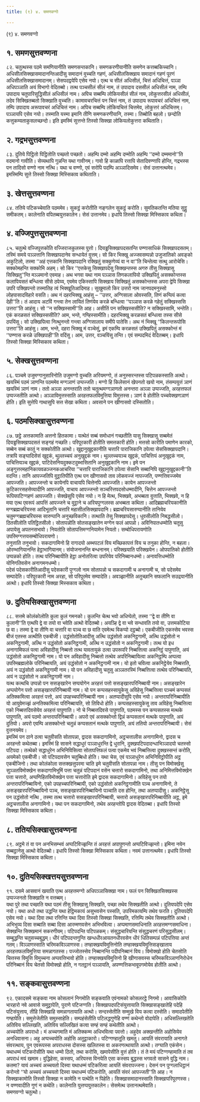 ```yaml
---
title: (९) ४. समणवग्गो

---
```

(९) ४. समणवग्गो  


## १. समणसुत्तवण्णना

८२. चतुत्थस्स पठमे समणियानीति समणसन्तकानि। समणकरणीयानीति समणेन कत्तब्बकिच्चानि। अधिसीलसिक्खासमादानन्तिआदीसु समादानं वुच्चति गहणं, अधिसीलसिक्खाय समादानं गहणं पूरणं अधिसीलसिक्खासमादानम्। सेसपदद्वयेपि एसेव नयो। एत्थ च सीलं अधिसीलं, चित्तं अधिचित्तं, पञ्ञा अधिपञ्ञाति अयं विभागो वेदितब्बो। तत्थ पञ्चसीलं सीलं नाम, तं उपादाय दससीलं अधिसीलं नाम, तम्पि उपादाय चतुपारिसुद्धिसीलं अधिसीलं नाम। अपिच सब्बम्पि लोकियसीलं सीलं नाम, लोकुत्तरसीलं अधिसीलं, तदेव सिक्खितब्बतो सिक्खाति वुच्चति। कामावचरचित्तं पन चित्तं नाम, तं उपादाय रूपावचरं अधिचित्तं नाम, तम्पि उपादाय अरूपावचरं अधिचित्तं नाम। अपिच सब्बम्पि लोकियचित्तं चित्तमेव, लोकुत्तरं अधिचित्तम्। पञ्ञायपि एसेव नयो। तस्माति यस्मा इमानि तीणि समणकरणीयानि, तस्मा। तिब्बोति बहलो। छन्दोति कत्तुकम्यताकुसलच्छन्दो। इति इमस्मिं सुत्तन्ते तिस्सो सिक्खा लोकियलोकुत्तरा कथिताति।  


## २. गद्रभसुत्तवण्णना

८३. दुतिये पिट्ठितो पिट्ठितोति पच्छतो पच्छतो। अहम्पि दम्मो अहम्पि दम्मोति अहम्पि ‘‘दम्मो दम्ममानो’’ति वदमानो गावीति। सेय्यथापि गुन्नन्ति यथा गावीनम्। गावो हि काळापि रत्तापि सेतादिवण्णापि होन्ति, गद्रभस्स पन तादिसो वण्णो नाम नत्थि। यथा च वण्णो, एवं सरोपि पदम्पि अञ्ञादिसमेव। सेसं उत्तानत्थमेव। इमस्मिम्पि सुत्ते तिस्सो सिक्खा मिस्सिकाव कथिताति।  


## ३. खेत्तसुत्तवण्णना

८४. ततिये पटिकच्चेवाति पठममेव। सुकट्ठं करोतीति नङ्गलेन सुकट्ठं करोति। सुमतिकतन्ति मतिया सुट्ठु समीकतम्। कालेनाति वपितब्बयुत्तकालेन। सेसं उत्तानमेव। इधापि तिस्सो सिक्खा मिस्सिकाव कथिता।  


## ४. वज्जिपुत्तसुत्तवण्णना

८५. चतुत्थे वज्जिपुत्तकोति वज्जिराजकुलस्स पुत्तो। दियड्ढसिक्खापदसतन्ति पण्णासाधिकं सिक्खापदसतम्। तस्मिं समये पञ्ञत्तानि सिक्खापदानेव सन्धायेतं वुत्तम्। सो किर भिक्खु अज्जवसम्पन्नो उजुजातिको अवङ्को अकुटिलो, तस्मा ‘‘अहं एत्तकानि सिक्खापदानि रक्खितुं सक्कुणेय्यं वा न वा’’ति चिन्तेत्वा सत्थु आरोचेसि। सक्कोमहन्ति सक्कोमि अहम्। सो किर ‘‘एत्तकेसु सिक्खापदेसु सिक्खन्तस्स अगरु तीसु सिक्खासु सिक्खितु’’न्ति मञ्ञमानो एवमाह। अथ भगवा यथा नाम पञ्ञास तिणकलापियो उक्खिपितुं असक्कोन्तस्स कलापियसतं बन्धित्वा सीसे ठपेय्य, एवमेव एकिस्सापि सिक्खाय सिक्खितुं असक्कोन्तस्स अपरा द्वेपि सिक्खा उपरि पक्खिपन्तो तस्मातिह त्वं भिक्खूतिआदिमाह। सुखुमालो किर उत्तरो नाम जानपदमनुस्सो लोहपासादविहारे वसति। अथ नं दहरभिक्खू आहंसु – ‘‘उत्तर, अग्गिसाला ओवस्सति, तिणं कप्पियं कत्वा देही’’ति। तं आदाय अटविं गन्त्वा तेन लायितं तिणंयेव करळे बन्धित्वा ‘‘पञ्ञास करळे गहेतुं सक्खिस्ससि उत्तरा’’ति आहंसु। सो ‘‘न सक्खिस्सामी’’ति आह। असीतिं पन सक्खिस्ससीति? न सक्खिस्सामि, भन्तेति। एकं करळसतं सक्खिस्ससीति? आम, भन्ते, गण्हिस्सामीति। दहरभिक्खू करळसतं बन्धित्वा तस्स सीसे ठपयिंसु। सो उक्खिपित्वा नित्थुनन्तो गन्त्वा अग्गिसालाय समीपे पातेसि। अथ नं भिक्खू ‘‘किलन्तरूपोसि उत्तरा’’ति आहंसु। आम, भन्ते, दहरा भिक्खू मं वञ्चेसुं, इमं एकम्पि करळसतं उक्खिपितुं असक्कोन्तं मं ‘‘पण्णास करळे उक्खिपाही’’ति वदिंसु। आम, उत्तर, वञ्चयिंसु तन्ति। एवं सम्पदमिदं वेदितब्बम्। इधापि तिस्सो सिक्खा मिस्सिकाव कथिता।  


## ५. सेक्खसुत्तवण्णना

८६. पञ्चमे उजुमग्गानुसारिनोति उजुमग्गो वुच्चति अरियमग्गो, तं अनुस्सरन्तस्स पटिपन्नकस्साति अत्थो। खयस्मिं पठमं ञाणन्ति पठममेव मग्गञाणं उप्पज्जति। मग्गो हि किलेसानं खेपनतो खयो नाम, तंसम्पयुत्तं ञाणं खयस्मिं ञाणं नाम। ततो अञ्ञा अनन्तराति ततो चतुत्थमग्गञाणतो अनन्तरा अञ्ञा उप्पज्जति, अरहत्तफलं उप्पज्जतीति अत्थो। अञ्ञाविमुत्तस्साति अरहत्तफलविमुत्तिया विमुत्तस्स। ञाणं वे होतीति पच्चवेक्खणञाणं होति। इति सुत्तेपि गाथासुपि सत्त सेखा कथिता। अवसाने पन खीणासवो दस्सितोति।  


## ६. पठमसिक्खासुत्तवण्णना

८७. छट्ठे अत्तकामाति अत्तनो हितकामा। यत्थेतं सब्बं समोधानं गच्छतीति यासु सिक्खासु सब्बमेतं दियड्ढसिक्खापदसतं सङ्गहं गच्छति। परिपूरकारी होतीति समत्तकारी होति। मत्तसो कारीति पमाणेन कारको, सब्बेन सब्बं कातुं न सक्कोतीति अत्थो। खुद्दानुखुद्दकानीति चत्तारि पाराजिकानि ठपेत्वा सेससिक्खापदानि। तत्रापि सङ्घादिसेसं खुद्दकं, थुल्लच्चयं अनुखुद्दकं नाम। थुल्लच्चयञ्च खुद्दकं, पाचित्तियं अनुखुद्दकं नाम, पाचित्तियञ्च खुद्दकं, पाटिदेसनियदुक्कटदुब्भासितानि अनुखुद्दकानि नाम। इमे पन अङ्गुत्तरमहानिकायवळञ्जनकआचरिया ‘‘चत्तारि पाराजिकानि ठपेत्वा सेसानि सब्बानिपि खुद्दानुखुद्दकानी’’ति वदन्ति। तानि आपज्जतिपि वुट्ठातिपीति एत्थ पन खीणासवो ताव लोकवज्जं नापज्जति, पण्णत्तिवज्जमेव आपज्जति। आपज्जन्तो च कायेनपि वाचायपि चित्तेनपि आपज्जति। कायेन आपज्जन्तो कुटिकारसहसेय्यादीनि आपज्जति, वाचाय आपज्जन्तो सञ्चरित्तपदसोधम्मादीनि, चित्तेन आपज्जन्तो रूपियपटिग्गहणं आपज्जति। सेक्खेसुपि एसेव नयो। न हि मेत्थ, भिक्खवे, अभब्बता वुत्ताति, भिक्खवे, न हि मया एत्थ एवरूपं आपत्तिं आपज्जने च वुट्ठाने च अरियपुग्गलस्स अभब्बता कथिता। आदिब्रह्मचरियकानीति मग्गब्रह्मचरियस्स आदिभूतानि चत्तारि महासीलसिक्खापदानि। ब्रह्मचरियसारुप्पानीति तानियेव चतुमग्गब्रह्मचरियस्स सारुप्पानि अनुच्छविकानि। तत्थाति तेसु सिक्खापदेसु। धुवसीलोति निबद्धसीलो। ठितसीलोति पतिट्ठितसीलो। सोतापन्नोति सोतसङ्खातेन मग्गेन फलं आपन्नो। अविनिपातधम्मोति चतूसु अपायेसु अपतनसभावो। नियतोति सोतापत्तिमग्गनियामेन नियतो। सम्बोधिपरायणोति उपरिमग्गत्तयसम्बोधिपरायणो।  
तनुत्ताति तनुभावो। सकदागामिनो हि रागादयो अब्भपटलं विय मच्छिकापत्तं विय च तनुका होन्ति, न बहला। ओरम्भागियानन्ति हेट्ठाभागियानम्। संयोजनानन्ति बन्धनानम्। परिक्खयाति परिक्खयेन। ओपपातिको होतीति उप्पन्नको होति। तत्थ परिनिब्बायीति हेट्ठा अनोतरित्वा उपरियेव परिनिब्बानधम्मो। अनावत्तिधम्मोति योनिगतिवसेन अनागमनधम्मो।  
पदेसं पदेसकारीतिआदीसु पदेसकारी पुग्गलो नाम सोतापन्नो च सकदागामी च अनागामी च, सो पदेसमेव सम्पादेति। परिपूरकारी नाम अरहा, सो परिपूरमेव सम्पादेति। अवञ्झानीति अतुच्छानि सफलानि सउद्रयानीति अत्थो। इधापि तिस्सो सिक्खा मिस्सकाव कथिता।  


## ७. दुतियसिक्खासुत्तवण्णना

८८. सत्तमे कोलंकोलोति कुला कुलं गमनको। कुलन्ति चेत्थ भवो अधिप्पेतो, तस्मा ‘‘द्वे वा तीणि वा कुलानी’’ति एत्थपि द्वे वा तयो वा भवेति अत्थो वेदितब्बो। अयञ्हि द्वे वा भवे सन्धावति तयो वा, उत्तमकोटिया छ वा। तस्मा द्वे वा तीणि वा चत्तारि वा पञ्च वा छ वाति एवमेत्थ विकप्पो दट्ठब्बो। एकबीजीति एकस्सेव भवस्स बीजं एतस्स अत्थीति एकबीजी। उद्धंसोतोतिआदीसु अत्थि उद्धंसोतो अकनिट्ठगामी, अत्थि उद्धंसोतो न अकनिट्ठगामी, अत्थि न उद्धंसोतो अकनिट्ठगामी, अत्थि न उद्धंसोतो न अकनिट्ठगामी। तत्थ यो इध अनागामिफलं पत्वा अविहादीसु निब्बत्तो तत्थ यावतायुकं ठत्वा उपरूपरि निब्बत्तित्वा अकनिट्ठं पापुणाति, अयं उद्धंसोतो अकनिट्ठगामी नाम। यो पन अविहादीसु निब्बत्तो तत्थेव अपरिनिब्बायित्वा अकनिट्ठम्पि अप्पत्वा उपरिमब्रह्मलोके परिनिब्बायति, अयं उद्धंसोतो न अकनिट्ठगामी नाम। यो इतो चवित्वा अकनिट्ठेयेव निब्बत्तति, अयं न उद्धंसोतो अकनिट्ठगामी नाम। यो पन अविहादीसु चतूसु अञ्ञतरस्मिं निब्बत्तित्वा तत्थेव परिनिब्बायति, अयं न उद्धंसोतो न अकनिट्ठगामी नाम।  
यत्थ कत्थचि उप्पन्नो पन ससङ्खारेन सप्पयोगेन अरहत्तं पत्तो ससङ्खारपरिनिब्बायी नाम। असङ्खारेन अप्पयोगेन पत्तो असङ्खारपरिनिब्बायी नाम। यो पन कप्पसहस्सायुकेसु अविहेसु निब्बत्तित्वा पञ्चमं कप्पसतं अतिक्कमित्वा अरहत्तं पत्तो, अयं उपहच्चपरिनिब्बायी नाम। अतप्पादीसुपि एसेव नयो। अन्तरापरिनिब्बायीति यो आयुवेमज्झं अनतिक्कमित्वा परिनिब्बायति, सो तिविधो होति। कप्पसहस्सायुकेसु ताव अविहेसु निब्बत्तित्वा एको निब्बत्तदिवसेयेव अरहत्तं पापुणाति। नो चे निब्बत्तदिवसे पापुणाति, पठमस्स पन कप्पसतस्स मत्थके पापुणाति, अयं पठमो अन्तरापरिनिब्बायी। अपरो एवं असक्कोन्तो द्विन्नं कप्पसतानं मत्थके पापुणाति, अयं दुतियो। अपरो एवम्पि असक्कोन्तो चतुन्नं कप्पसतानं मत्थके पापुणाति, अयं ततियो अन्तरापरिनिब्बायी। सेसं वुत्तनयमेव।  
इमस्मिं पन ठाने ठत्वा चतुवीसति सोतापन्ना, द्वादस सकदागामिनो, अट्ठचत्तालीस अनागामिनो, द्वादस च अरहन्तो कथेतब्बा। इमस्मिं हि सासने सद्धाधुरं पञ्ञाधुरन्ति द्वे धुरानि, दुक्खपटिपदादन्धाभिञ्ञादयो चतस्सो पटिपदा। तत्थेको सद्धाधुरेन अभिनिविसित्वा सोतापत्तिफलं पत्वा एकमेव भवं निब्बत्तित्वा दुक्खस्सन्तं करोति, अयमेको एकबीजी। सो पटिपदावसेन चतुब्बिधो होति। यथा चेस, एवं पञ्ञाधुरेन अभिनिविट्ठोपीति अट्ठ एकबीजिनो। तथा कोलंकोला सत्तक्खत्तुपरमा चाति इमे चतुवीसति सोतापन्ना नाम। तीसु पन विमोक्खेसु सुञ्ञतविमोक्खेन सकदागामिभूमिं पत्ता चतुन्नं पटिपदानं वसेन चत्तारो सकदागामिनो, तथा अनिमित्तविमोक्खेन पत्ता चत्तारो, अप्पणिहितविमोक्खेन पत्ता चत्तारोति इमे द्वादस सकदागामिनो। अविहेसु पन तयो अन्तरापरिनिब्बायिनो, एको उपहच्चपरिनिब्बायी, एको उद्धंसोतो अकनिट्ठगामीति पञ्च अनागामिनो, ते असङ्खारपरिनिब्बायिनो पञ्च, ससङ्खारपरिनिब्बायिनो पञ्चाति दस होन्ति, तथा अतप्पादीसु। अकनिट्ठेसु पन उद्धंसोतो नत्थि , तस्मा तत्थ चत्तारो ससङ्खारपरिनिब्बायी, चत्तारो असङ्खारपरिनिब्बायीति अट्ठ, इमे अट्ठचत्तालीस अनागामिनो। यथा पन सकदागामिनो, तथेव अरहन्तोपि द्वादस वेदितब्बा। इधापि तिस्सो सिक्खा मिस्सिकाव कथिता।  


## ८. ततियसिक्खासुत्तवण्णना

८९. अट्ठमे तं वा पन अनभिसम्भवं अप्पटिविज्झन्ति तं अरहत्तं अपापुणन्तो अप्पटिविज्झन्तो। इमिना नयेन सब्बट्ठानेसु अत्थो वेदितब्बो। इधापि तिस्सो सिक्खा मिस्सिकाव कथिता। नवमं उत्तानत्थमेव। इधापि तिस्सो सिक्खा मिस्सिकाव कथिता।  


## १०. दुतियसिक्खत्तयसुत्तवण्णना

९१. दसमे आसवानं खयाति एत्थ अरहत्तमग्गो अधिपञ्ञासिक्खा नाम। फलं पन सिक्खितसिक्खस्स उप्पज्जनतो सिक्खाति न वत्तब्बम्।  
यथा पुरे तथा पच्छाति यथा पठमं तीसु सिक्खासु सिक्खति, पच्छा तथेव सिक्खतीति अत्थो। दुतियपदेपि एसेव नयो। यथा अधो तथा उद्धन्ति यथा हेट्ठिमकायं असुभवसेन पस्सति, उपरिमकायम्पि तथेव फरति। दुतियपदेपि एसेव नयो। यथा दिवा तथा रत्तिन्ति यथा दिवा तिस्सो सिक्खा सिक्खति, रत्तिम्पि तथेव सिक्खतीति अत्थो। अभिभुय्य दिसा सब्बाति सब्बा दिसा आरम्मणवसेन अभिभवित्वा। अप्पमाणसमाधिनाति अरहत्तमग्गसमाधिना।  
सेक्खन्ति सिक्खमानं सकरणीयम्। पटिपदन्ति पटिपन्नकम्। संसुद्धचारियन्ति संसुद्धचरणं परिसुद्धसीलम्। सम्बुद्धन्ति चतुसच्चबुद्धम्। धीरं पटिपदन्तगुन्ति खन्धधीरआयतनधीरवसेन धीरं धितिसम्पन्नं पटिपत्तिया अन्तं गतम्। विञ्ञाणस्साति चरिमकविञ्ञाणस्स। तण्हाक्खयविमुत्तिनोति तण्हाक्खयविमुत्तिसङ्खाताय अरहत्तफलविमुत्तिया समन्नागतस्स। पज्जोतस्सेव निब्बानन्ति पदीपनिब्बानं विय। विमोक्खो होति चेतसोति चित्तस्स विमुत्ति विमुच्चना अप्पवत्तिभावो होति। तण्हाक्खयविमुत्तिनो हि खीणासवस्स चरिमकविञ्ञाणनिरोधेन परिनिब्बानं विय चेतसो विमोक्खो होति, न गतट्ठानं पञ्ञायति, अपण्णत्तिकभावूपगमोयेव होतीति अत्थो।  


## ११. सङ्कवासुत्तवण्णना

९२. एकादसमे सङ्कवा नाम कोसलानं निगमोति सङ्कवाति एवंनामको कोसलरट्ठे निगमो। आवासिकोति भारहारो नवे आवासे समुट्ठापेति, पुराणे पटिजग्गति। सिक्खापदपटिसंयुत्तायाति सिक्खासङ्खातेहि पदेहि पटिसंयुत्ताय, तीहि सिक्खाहि समन्नागतायाति अत्थो। सन्दस्सेतीति सम्मुखे विय कत्वा दस्सेति। समादपेतीति गण्हापेति। समुत्तेजेतीति समुस्साहेति। सम्पहंसेतीति पटिलद्धगुणेहि वण्णं कथेन्तो वोदापेति। अधिसल्लिखतेति अतिविय सल्लिखति, अतिविय सल्लिखितं कत्वा सण्हं सण्हं कथेतीति अत्थो।  
अच्चयोति अपराधो। मं अच्चगमाति मं अतिक्कम्म अधिभवित्वा पवत्तो। अहुदेव अक्खन्तीति अहोसियेव अनधिवासना। अहु अप्पच्चयोति अहोसि अतुट्ठाकारो। पटिग्गण्हातूति खमतु। आयतिं संवरायाति अनागते संवरत्थाय, पुन एवरूपस्स अपराधस्स दोसस्स खलितस्स वा अकरणत्थायाति अत्थो। तग्घाति एकंसेन। यथाधम्मं पटिकरोसीति यथा धम्मो ठितो, तथा करोसि, खमापेसीति वुत्तं होति। तं ते मयं पटिग्गण्हामाति तं तव अपराधं मयं खमाम। वुद्धिहेसा, कस्सप, अरियस्स विनयेति एसा कस्सप बुद्धस्स भगवतो सासने वुद्धि नाम। कतमा? यायं अच्चयं अच्चयतो दिस्वा यथाधम्मं पटिकरित्वा आयतिं संवरापज्जना। देसनं पन पुग्गलाधिट्ठानं करोन्तो ‘‘यो अच्चयं अच्चयतो दिस्वा यथाधम्मं पटिकरोति, आयतिं संवरं आपज्जती’’ति आह। न सिक्खाकामोति तिस्सो सिक्खा न कामेति न पत्थेति न पिहेति। सिक्खासमादानस्साति सिक्खापरिपूरणस्स। न वण्णवादीति गुणं न कथेति। कालेनाति युत्तप्पयुत्तकालेन। सेसमेत्थ उत्तानत्थमेवाति।  
समणवग्गो चतुत्थो।  